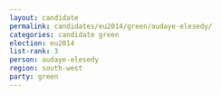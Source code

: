 ```yaml
---
layout: candidate
permalink: candidates/eu2014/green/audaye-elesedy/
categories: candidate green
election: eu2014
list-rank: 3
person: audaye-elesedy
region: south-west
party: green
---
```

